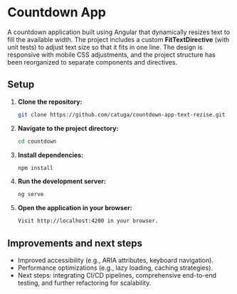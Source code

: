# Countdown App

A countdown application built using Angular that dynamically resizes text to fill the available width. The project includes a custom **FitTextDirective** (with unit tests) to adjust text size so that it fits in one line. The design is responsive with mobile CSS adjustments, and the project structure has been reorganized to separate components and directives.

## Setup

1. **Clone the repository:**

   ```bash
   git clone https://github.com/catuga/countdown-app-text-rezise.git
   ```

2. **Navigate to the project directory:**
   ```bash
   cd countdown
   ```

3. **Install dependencies:**
   ```bash
   npm install
   ```
4. **Run the development server:**
   ```bash
   ng serve
   ```

5. **Open the application in your browser:**
   ```bash
   Visit http://localhost:4200 in your browser.
   ```

## Improvements and next steps
  - Improved accessibility (e.g., ARIA attributes, keyboard navigation).
  - Performance optimizations (e.g., lazy loading, caching strategies).
  - Next steps: integrating CI/CD pipelines, comprehensive end-to-end testing, and further refactoring for scalability.
